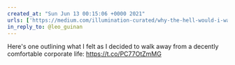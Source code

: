 ```yaml
---
created_at: "Sun Jun 13 00:15:06 +0000 2021"
urls: ['https://medium.com/illumination-curated/why-the-hell-would-i-walk-away-from-my-comfortable-six-figure-job-b5c1e5649df1?sk=b15d1353b2f70b28fe2e0333c7e43c19']
in_reply_to: @leo_guinan
---
```


Here's one outlining what I felt as I decided to walk away from a decently comfortable corporate life:
https://t.co/PC77OtZmMG